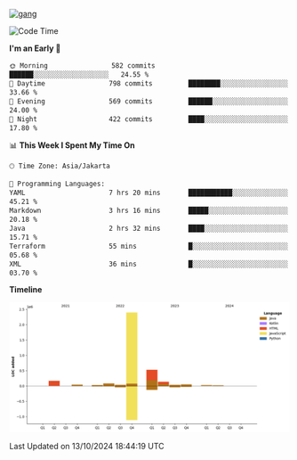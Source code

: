 <!-- [<img src='https://dev.karakun.com/assets/posts/2018-09-16-jc-java-article/3duke_suspects.jpg' alt='java'>](https://github.com/yeahbutstill) -->
[<img src='https://asset-2.tstatic.net/tribunnewswiki/foto/bank/images/Mozart.jpg' alt='gang'>](https://github.com/yeahbutstill)

<!--START_SECTION:waka-->
![Code Time](http://img.shields.io/badge/Code%20Time-2%2C820%20hrs%2045%20mins-blue)

**I'm an Early 🐤** 

```text
🌞 Morning                582 commits         ██████░░░░░░░░░░░░░░░░░░░   24.55 % 
🌆 Daytime                798 commits         ████████░░░░░░░░░░░░░░░░░   33.66 % 
🌃 Evening                569 commits         ██████░░░░░░░░░░░░░░░░░░░   24.00 % 
🌙 Night                  422 commits         ████░░░░░░░░░░░░░░░░░░░░░   17.80 % 
```


📊 **This Week I Spent My Time On** 

```text
🕑︎ Time Zone: Asia/Jakarta

💬 Programming Languages: 
YAML                     7 hrs 20 mins       ███████████░░░░░░░░░░░░░░   45.21 % 
Markdown                 3 hrs 16 mins       █████░░░░░░░░░░░░░░░░░░░░   20.18 % 
Java                     2 hrs 32 mins       ████░░░░░░░░░░░░░░░░░░░░░   15.71 % 
Terraform                55 mins             █░░░░░░░░░░░░░░░░░░░░░░░░   05.68 % 
XML                      36 mins             █░░░░░░░░░░░░░░░░░░░░░░░░   03.70 % 
```

**Timeline**

![Lines of Code chart](https://raw.githubusercontent.com/yeahbutstill/yeahbutstill/main/assets/bar_graph.png)


 Last Updated on 13/10/2024 18:44:19 UTC
<!--END_SECTION:waka-->
